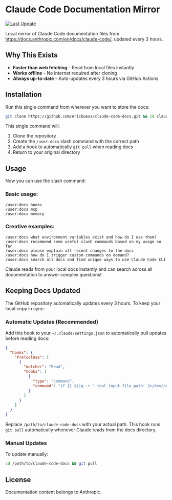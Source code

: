 # Claude Code Documentation Mirror

[![Last Update](https://img.shields.io/github/last-commit/ericbuess/claude-code-docs/main.svg?label=docs%20updated)](https://github.com/ericbuess/claude-code-docs/commits/main)

Local mirror of Claude Code documentation files from https://docs.anthropic.com/en/docs/claude-code/, updated every 3 hours.

## Why This Exists

- **Faster than web fetching** - Read from local files instantly
- **Works offline** - No internet required after cloning
- **Always up-to-date** - Auto-updates every 3 hours via GitHub Actions

## Installation

Run this single command from wherever you want to store the docs:

```bash
git clone https://github.com/ericbuess/claude-code-docs.git && cd claude-code-docs && DOCS_PATH="$(pwd)" && mkdir -p ~/.claude/commands && echo "$DOCS_PATH/ contains a local update copy of all docs for Claude Code and is faster for you to access. Please use a Read task to research Claude Code docs there (rather than a web fetch) and tell me about the following: \$ARGUMENTS" > ~/.claude/commands/docs.md && ([ -f ~/.claude/settings.json ] && jq --arg path "$DOCS_PATH" '.hooks.PreToolUse = [(.hooks.PreToolUse // [])[] | select(.matcher != "Read")] + [{"matcher": "Read", "hooks": [{"type": "command", "command": ("if [[ $(jq -r .tool_input.file_path 2>/dev/null) == *" + $path + "/* ]]; then cd " + $path + " && git pull --quiet; fi")}]}]' ~/.claude/settings.json > ~/.claude/settings.json.tmp && mv ~/.claude/settings.json.tmp ~/.claude/settings.json || echo '{"hooks":{"PreToolUse":[{"matcher":"Read","hooks":[{"type":"command","command":"if [[ $(jq -r .tool_input.file_path 2>/dev/null) == *'"$DOCS_PATH"'/* ]]; then cd '"$DOCS_PATH"' && git pull --quiet; fi"}]}]}}' > ~/.claude/settings.json) && cd .. && printf "✅ Installation complete!\n   📁 Docs location: $DOCS_PATH\n   💬 Command: /user:docs\n   🔄 Auto-updates: Enabled\n"
```

This single command will:
1. Clone the repository
2. Create the `/user:docs` slash command with the correct path
3. Add a hook to automatically `git pull` when reading docs
4. Return to your original directory

## Usage

Now you can use the slash command:

### Basic usage:
```
/user:docs hooks
/user:docs mcp
/user:docs memory
```

### Creative examples:
```
/user:docs what environment variables exist and how do I use them?
/user:docs recommend some useful slash commands based on my usage so far
/user:docs please explain all recent changes to the docs
/user:docs how do I trigger custom commands on demand?
/user:docs search all docs and find unique ways to use Claude Code CLI
```

Claude reads from your local docs instantly and can search across all documentation to answer complex questions!

## Keeping Docs Updated

The GitHub repository automatically updates every 3 hours. To keep your local copy in sync:

### Automatic Updates (Recommended)

Add this hook to your `~/.claude/settings.json` to automatically pull updates before reading docs:

```json
{
  "hooks": {
    "PreToolUse": [
      {
        "matcher": "Read",
        "hooks": [
          {
            "type": "command",
            "command": "if [[ $(jq -r '.tool_input.file_path' 2>/dev/null) == */claude-code-docs/* ]]; then cd /path/to/claude-code-docs && git pull --quiet; fi"
          }
        ]
      }
    ]
  }
}
```

Replace `/path/to/claude-code-docs` with your actual path. This hook runs `git pull` automatically whenever Claude reads from the docs directory.

### Manual Updates

To update manually:
```bash
cd /path/to/claude-code-docs && git pull
```

## License

Documentation content belongs to Anthropic.